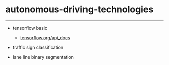 # autonomous-driving-technologies

---

* tensorflow basic
    * [tensorflow.org/api_docs](https://www.tensorflow.org/api_docs/python/tf/keras/layers/Conv2D)

* traffic sign classification

* lane line binary segmentation
